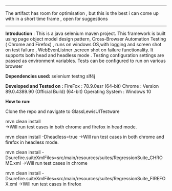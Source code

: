 *************************************************************************************************
The artifact has room for optimisation , but this is the best i can come up with in a short time frame , open for suggestions

**************************************************************************************************

**Introduction** :
This is a java selenium maven project.
This framework is built using page object model design pattern,
 Cross-Browser Automation Testing ( Chrome and Firefox) , runs on windows OS,with logging and screen shot on test failure , WebEvenListner ,screen shot on failure functionality.
It supports both head and headless mode .
Testing configuration settings are passed as environment variables.
Tests can be configured to run on various browser
 
**Dependencies used:**
selenium
testng
slf4j

**Developed and Tested on :**
FireFox : 78.9.0esr (64-bit)
Chrome : Version 89.0.4389.90 (Official Build) (64-bit)
Operating System : Windows 10

**How to run:**

Clone the repo and navigate to GlassLewisUITestware 

mvn clean install   
->Will run test cases in both chrome and firefox in head mode.

mvn clean install -Dheadless=true 
->Will run test cases in both chrome and firefox in headless mode.

mvn clean install -Dsurefire.suiteXmlFiles=src/main/resources/suites/RegressionSuite_CHROME.xml
->Will run test cases in chrome

mvn clean install -Dsurefire.suiteXmlFiles=src/main/resources/suites/RegressionSuite_FIREFOX.xml
->Will run test cases in firefox
